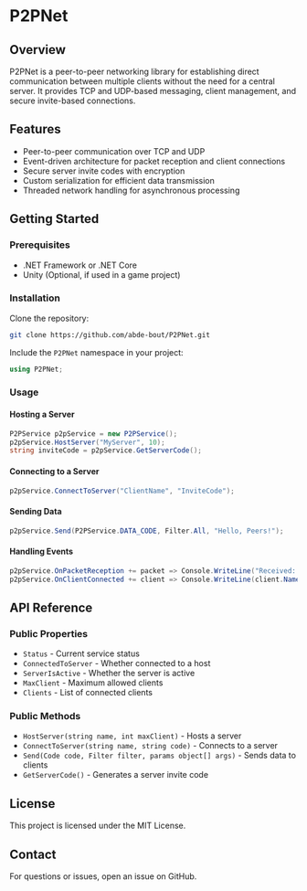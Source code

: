 # P2PNet

## Overview
P2PNet is a peer-to-peer networking library for establishing direct communication between multiple clients without the need for a central server. It provides TCP and UDP-based messaging, client management, and secure invite-based connections.

## Features
- Peer-to-peer communication over TCP and UDP
- Event-driven architecture for packet reception and client connections
- Secure server invite codes with encryption
- Custom serialization for efficient data transmission
- Threaded network handling for asynchronous processing

## Getting Started

### Prerequisites
- .NET Framework or .NET Core
- Unity (Optional, if used in a game project)

### Installation
Clone the repository:
```sh
git clone https://github.com/abde-bout/P2PNet.git
```

Include the `P2PNet` namespace in your project:
```csharp
using P2PNet;
```

### Usage

#### Hosting a Server
```csharp
P2PService p2pService = new P2PService();
p2pService.HostServer("MyServer", 10);
string inviteCode = p2pService.GetServerCode();
```

#### Connecting to a Server
```csharp
p2pService.ConnectToServer("ClientName", "InviteCode");
```

#### Sending Data
```csharp
p2pService.Send(P2PService.DATA_CODE, Filter.All, "Hello, Peers!");
```

#### Handling Events
```csharp
p2pService.OnPacketReception += packet => Console.WriteLine("Received: " + packet.Data);
p2pService.OnClientConnected += client => Console.WriteLine(client.Name + " connected");
```

## API Reference

### Public Properties
- `Status` - Current service status
- `ConnectedToServer` - Whether connected to a host
- `ServerIsActive` - Whether the server is active
- `MaxClient` - Maximum allowed clients
- `Clients` - List of connected clients

### Public Methods
- `HostServer(string name, int maxClient)` - Hosts a server
- `ConnectToServer(string name, string code)` - Connects to a server
- `Send(Code code, Filter filter, params object[] args)` - Sends data to clients
- `GetServerCode()` - Generates a server invite code

## License
This project is licensed under the MIT License.

## Contact
For questions or issues, open an issue on GitHub.

